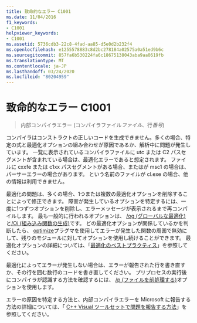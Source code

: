 ```yaml
---
title: 致命的なエラー C1001
ms.date: 11/04/2016
f1_keywords:
- C1001
helpviewer_keywords:
- C1001
ms.assetid: 5736cdb3-22c8-4fad-aa85-d5e0d2b232f4
ms.openlocfilehash: e1255578883c8d2bc278184a02575a0a51ed9b6c
ms.sourcegitcommit: 857fa6b530224fa6c18675138043aba9aa0619fb
ms.translationtype: MT
ms.contentlocale: ja-JP
ms.lasthandoff: 03/24/2020
ms.locfileid: "80204959"
---
```

# <a name="fatal-error-c1001"></a>致命的なエラー C1001

> 内部コンパイラエラー (コンパイラファイル*ファイル*、行*番号*)

コンパイラはコンストラクトの正しいコードを生成できません。多くの場合、特定の式と最適化オプションの組み合わせが原因であるか、解析中に問題が発生しています。 一覧に表示されているコンパイラファイルに utc または C2 パスセグメントが含まれている場合は、最適化エラーであると想定されます。 ファイルに cxxfe または c1xx パスセグメントがある場合、またはが msc1 の場合は、パーサーエラーの場合があります。 という名前のファイルが cl.exe の場合、他の情報は利用できません。

最適化の問題は、多くの場合、1つまたは複数の最適化オプションを削除することによって修正できます。 障害が発生しているオプションを特定するには、一度に1つずつオプションを削除し、エラーメッセージが表示されるまで再コンパイルします。 最も一般的に行われるオプションは、 [/og (グローバルな最適化)](../../build/reference/og-global-optimizations.md)と[/Oi (組み込み関数の生成)](../../build/reference/oi-generate-intrinsic-functions.md)です。 どの最適化オプションが関係しているかを判断したら、 [optimize](../../preprocessor/optimize.md)プラグマを使用してエラーが発生した関数の周囲で無効にして、残りのモジュールに対してオプションを使用し続けることができます。 最適化オプションの詳細については、「[最適化のベストプラクティス](../../build/optimization-best-practices.md)」を参照してください。

最適化によってエラーが発生しない場合は、エラーが報告された行を書き直すか、その行を囲む数行のコードを書き直してください。 プリプロセスの実行後にコンパイラが認識する方法を確認するには、 [/p (ファイルを前処理する)](../../build/reference/p-preprocess-to-a-file.md)オプションを使用します。

エラーの原因を特定する方法と、内部コンパイラエラーを Microsoft に報告する方法の詳細については、「 [ C++ Visual ツールセットで問題を報告する方法](../../overview/how-to-report-a-problem-with-the-visual-cpp-toolset.md)」を参照してください。
